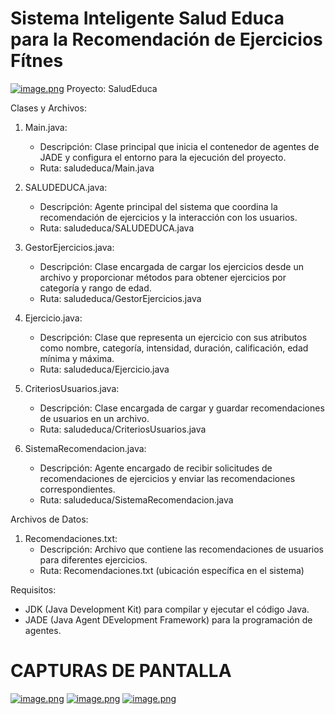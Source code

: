 # Sistema Inteligente Salud Educa para la Recomendación de Ejercicios Fítnes
[![image.png](https://i.postimg.cc/R0Q6g6Sw/image.png)](https://postimg.cc/jW2S5jJj)
Proyecto: SaludEduca

Clases y Archivos:

1. Main.java:
   - Descripción: Clase principal que inicia el contenedor de agentes de JADE y configura el entorno para la ejecución del proyecto.
   - Ruta: saludeduca/Main.java

2. SALUDEDUCA.java:
   - Descripción: Agente principal del sistema que coordina la recomendación de ejercicios y la interacción con los usuarios.
   - Ruta: saludeduca/SALUDEDUCA.java

3. GestorEjercicios.java:
   - Descripción: Clase encargada de cargar los ejercicios desde un archivo y proporcionar métodos para obtener ejercicios por categoría y rango de edad.
   - Ruta: saludeduca/GestorEjercicios.java

4. Ejercicio.java:
   - Descripción: Clase que representa un ejercicio con sus atributos como nombre, categoría, intensidad, duración, calificación, edad mínima y máxima.
   - Ruta: saludeduca/Ejercicio.java

5. CriteriosUsuarios.java:
   - Descripción: Clase encargada de cargar y guardar recomendaciones de usuarios en un archivo.
   - Ruta: saludeduca/CriteriosUsuarios.java

6. SistemaRecomendacion.java:
   - Descripción: Agente encargado de recibir solicitudes de recomendaciones de ejercicios y enviar las recomendaciones correspondientes.
   - Ruta: saludeduca/SistemaRecomendacion.java

Archivos de Datos:

1. Recomendaciones.txt:
   - Descripción: Archivo que contiene las recomendaciones de usuarios para diferentes ejercicios.
   - Ruta: Recomendaciones.txt (ubicación específica en el sistema)

Requisitos:
- JDK (Java Development Kit) para compilar y ejecutar el código Java.
- JADE (Java Agent DEvelopment Framework) para la programación de agentes.

# CAPTURAS DE PANTALLA
[![image.png](https://i.postimg.cc/SsZvzfPs/image.png)](https://postimg.cc/LY1TcL2K)
[![image.png](https://i.postimg.cc/Kzg0Rht9/image.png)](https://postimg.cc/jwtHF9gN)
[![image.png](https://i.postimg.cc/x118Yf2S/image.png)](https://postimg.cc/tY8pNHJr)
